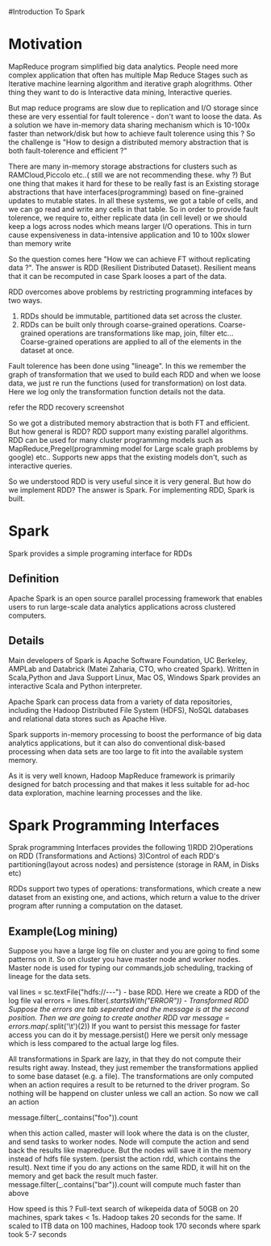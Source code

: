 #Introduction To Spark 

Motivation
==========
MapReduce program simplified big data analytics.  People need more complex application that often has multiple Map Reduce Stages such as Iterative machine learning algorithm and iterative graph alogrithms. Other thing they want to do is Interactive data mining, Interactive queries. 

But map reduce programs are slow due to replication and I/O storage since these are very essential for fault tolerence - don't want to loose the data. As a solution we have in-memory data sharing mechanism which is 10-100x faster than network/disk but how to achieve fault tolerence using this ? So the challenge is "How to design a distributed memory abstraction that is both fault-tolerence and efficient ?" 

There are many in-memory storage abstractions for clusters such as RAMCloud,Piccolo etc..( still we are not recommending these. why ?)  But one thing that makes it hard for these to be really fast is an Existing storage abstractions that have interfaces(programming) based on fine-grained updates to mutable states. In all these systems, we got a table of cells, and we can go read and write any cells in that table.  So in order to provide fault tolerence, we require to, either replicate data (in cell level) or we should keep a logs across nodes which means larger I/O operations. This in turn cause expensiveness in data-intensive application and 10 to 100x slower than memory write

So the question comes here "How we can achieve FT without replicating data ?". The answer is RDD (Resilient Distributed Dataset). Resilient means that it can be recomputed in case Spark looses a part of the data. 

RDD overcomes above problems by restricting programming intefaces by two ways. 
1) RDDs should be immutable, partitioned data set across the cluster.
2) RDDs can be built only through coarse-grained operations. Coarse-grained operations are transformations like map, join, filter etc... Coarse-grained operations are applied to all of the elements in the dataset at once. 

Fault tolerence has been done using "lineage". In this we remember the graph of transformation that we used to build each RDD and when we loose data, we just re run the functions (used for transformation) on lost data. Here we log only the transformation function details not the data. 

refer the RDD recovery screenshot

So we got a distributed memory abstraction that is both FT and efficient. But how general is RDD?
RDD support many existing parallel algorithms.
RDD can be used for many cluster programming models such as MapReduce,Pregel(programming model for Large scale graph problems by google) etc..
Supports new apps that the existing models don't, such as interactive queries. 

So we understood RDD is very useful since it is very general. But how do we implement RDD? The answer is Spark. For implementing RDD, Spark is built.


Spark
=====

Spark provides a simple programing interface for RDDs


Definition
----------
Apache Spark is an open source parallel processing framework that enables users to run large-scale data analytics applications across clustered computers. 

Details
--------
Main developers of Spark is Apache Software Foundation, UC Berkeley, AMPLab and Databrick (Matei Zaharia, CTO, who created Spark). 
Written in Scala,Python and Java
Support Linux, Mac OS, Windows
Spark provides an interactive Scala and Python interpreter.

Apache Spark can process data from a variety of data repositories, including the Hadoop Distributed File System (HDFS), NoSQL databases and relational data stores such as Apache Hive.

Spark supports in-memory processing to boost the performance of big data analytics applications, but it can also do conventional disk-based processing when data sets are too large to fit into the available system memory.

As it is very well known, Hadoop MapReduce framework is primarily designed for batch processing and that makes it less suitable for ad-hoc data exploration, machine learning processes and the like.

Spark Programming Interfaces
============================
Sprak programming Interfaces provides the following
1)RDD
2)Operations on RDD (Transformations and Actions)
3)Control of each RDD's partitioning(layout across nodes) and persistence (storage in RAM, in Disks etc) 

RDDs support two types of operations: transformations, which create a new dataset from an existing one, and actions, which return a value to the driver program after running a computation on the dataset.

Example(Log mining)
------------------
Suppose you have a large log file on cluster and you are going to find some patterns on it.  So on cluster you have master node and worker nodes. Master node is used for typing our commands,job scheduling, tracking of lineage for the data sets.

val lines = sc.textFile("hdfs://---") - base RDD. Here we create a RDD of the log file 
val errors = lines.filter(_.startsWith("ERROR")) - Transformed RDD
Suppose the errors are tab seperated and the message is at the second position. Then we are going to create another RDD
var message = errors.map(_.split('\t')(2))
If you want to persist this message for faster access you can do it by 
message.persist() 
Here we persit only message which is less compared to the actual large log files. 

All transformations in Spark are lazy, in that they do not compute their results right away. Instead, they just remember the transformations applied to some base dataset (e.g. a file). The transformations are only computed when an action requires a result to be returned to the driver program. So nothing will be happend on cluster unless we call an action. So now we call an action 

message.filter(_.contains("foo")).count 

when this action called, master will look where the data is on the cluster, and send tasks to worker nodes. Node will compute the action and send back the results like mapreduce. But the nodes will save it in the memory instead of hdfs file system. (persist the action rdd, which contains the result). Next time if you do any actions on the same RDD, it will hit on the memory and get back the result much faster. 
message.filter(_.contains("bar")).count will compute much faster than above

How speed is this ?
Full-text search of wikepeida data of 50GB on 20 machines, spark takes < 1s. Hadoop takes 20 seconds for the same. If scaled to ITB data on 100 machines, Hadoop took 170 seconds where spark took 5-7 seconds


